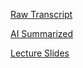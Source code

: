 [Raw Transcript](https://github.com/MCBasterSheet/MCBasterSheet/blob/main/MCB150/pages/Raw%20Transcript%202-19-2024.md)

[AI Summarized](https://github.com/MCBasterSheet/MCBasterSheet/blob/main/MCB150/pages/AI%20Summarized%202-19-2024.md)

[Lecture Slides](https://github.com/MCBasterSheet/MCBasterSheet/blob/main/MCB150/pages/lectures_14_full.pdf)
